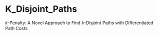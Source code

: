 # K_Disjoint_Paths
𝑘-Penalty: A Novel Approach to Find 𝑘-Disjoint Paths with Differentiated Path Costs
